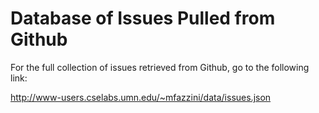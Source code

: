 # Database of Issues Pulled from Github

For the full collection of issues retrieved from Github, go to the following link:

http://www-users.cselabs.umn.edu/~mfazzini/data/issues.json


